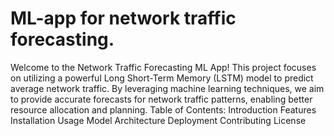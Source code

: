 # ML-app for network traffic forecasting.
Welcome to the Network Traffic Forecasting ML App! This project focuses on utilizing a powerful Long Short-Term Memory (LSTM) model to predict average network traffic. By leveraging machine learning techniques, we aim to provide accurate forecasts for network traffic patterns, enabling better resource allocation and planning.
Table of Contents:
Introduction
Features
Installation
Usage
Model Architecture
Deployment
Contributing
License

